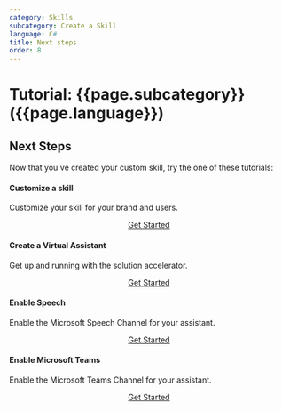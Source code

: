 ```yaml
---
category: Skills
subcategory: Create a Skill
language: C#
title: Next steps
order: 8
---
```


# Tutorial: {{page.subcategory}} ({{page.language}})

## Next Steps

Now that you've created your custom skill, try the one of these tutorials:

<div class="card-group">
    <div class="card">
        <div class="card-body">
            <h4 class="card-title">Customize a skill</h4>
            <p class="card-text">Customize your skill for your brand and users.</p>
        </div>
        <div class="card-footer" style="display: flex; justify-content: center;">
            <a href="{{site.baseurl}}/tutorials/csharp/customize-skill/1_intro" class="btn btn-primary">Get Started</a>
        </div>
    </div>
    <div class="card">
        <div class="card-body">
            <h4 class="card-title">Create a Virtual Assistant</h4>
            <p class="card-text">Get up and running with the solution accelerator.</p>
        </div>
        <div class="card-footer" style="display: flex; justify-content: center;">
            <a href="{{site.baseurl}}/tutorials/csharp/create-assistant/1_intro" class="btn btn-primary">Get Started</a>
        </div>
    </div>
    <div class="card">
        <div class="card-body">
            <h4 class="card-title">Enable Speech</h4>
            <p class="card-text">Enable the Microsoft Speech Channel for your assistant.</p>
        </div>
        <div class="card-footer" style="display: flex; justify-content: center;">
            <a href="{{site.baseurl}}/tutorials/enable-speech/1_intro" class="btn btn-primary">Get Started</a>
        </div>
    </div>
    <div class="card">
        <div class="card-body">
            <h4 class="card-title">Enable Microsoft Teams</h4>
            <p class="card-text">Enable the Microsoft Teams Channel for your assistant.</p>
        </div>
        <div class="card-footer" style="display: flex; justify-content: center;">
            <a href="{{site.baseurl}}/tutorials/enable-teams/1_intro" class="btn btn-primary">Get Started</a>
        </div>
    </div>
</div>